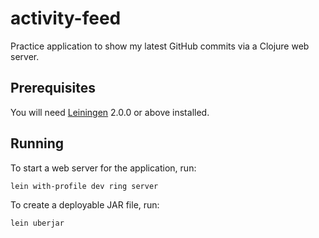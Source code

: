 # activity-feed

Practice application to show my latest GitHub commits via a Clojure web server.

## Prerequisites

You will need [Leiningen][] 2.0.0 or above installed.

[leiningen]: https://github.com/technomancy/leiningen

## Running

To start a web server for the application, run:

```
lein with-profile dev ring server
```

To create a deployable JAR file, run:

```
lein uberjar
```

